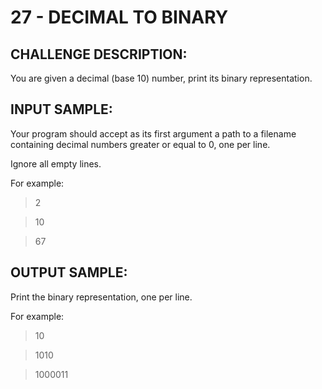# 27 - DECIMAL TO BINARY
## CHALLENGE DESCRIPTION:

You are given a decimal (base 10) number, print its binary representation.

## INPUT SAMPLE:

Your program should accept as its first argument a path to a filename containing decimal numbers greater or equal to 0, one per line.

Ignore all empty lines.

For example:

> 2

> 10

> 67

## OUTPUT SAMPLE:

Print the binary representation, one per line.

For example:

> 10

> 1010

> 1000011
